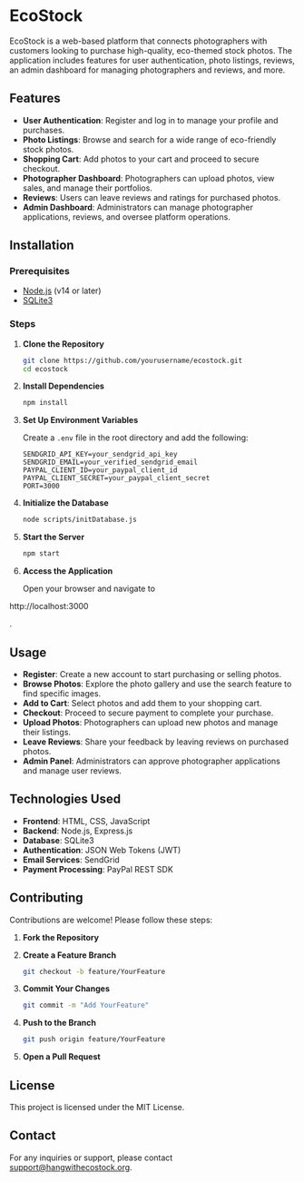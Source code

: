 # EcoStock

EcoStock is a web-based platform that connects photographers with customers looking to purchase high-quality, eco-themed stock photos. The application includes features for user authentication, photo listings, reviews, an admin dashboard for managing photographers and reviews, and more.

## Features

- **User Authentication**: Register and log in to manage your profile and purchases.
- **Photo Listings**: Browse and search for a wide range of eco-friendly stock photos.
- **Shopping Cart**: Add photos to your cart and proceed to secure checkout.
- **Photographer Dashboard**: Photographers can upload photos, view sales, and manage their portfolios.
- **Reviews**: Users can leave reviews and ratings for purchased photos.
- **Admin Dashboard**: Administrators can manage photographer applications, reviews, and oversee platform operations.

## Installation

### Prerequisites

- [Node.js](https://nodejs.org/) (v14 or later)
- [SQLite3](https://www.sqlite.org/index.html)

### Steps

1. **Clone the Repository**

   ```bash
   git clone https://github.com/yourusername/ecostock.git
   cd ecostock
   ```

2. **Install Dependencies**

   ```bash
   npm install
   ```

3. **Set Up Environment Variables**

   Create a `.env` file in the root directory and add the following:

   ```env
   SENDGRID_API_KEY=your_sendgrid_api_key
   SENDGRID_EMAIL=your_verified_sendgrid_email
   PAYPAL_CLIENT_ID=your_paypal_client_id
   PAYPAL_CLIENT_SECRET=your_paypal_client_secret
   PORT=3000
   ```

4. **Initialize the Database**

   ```bash
   node scripts/initDatabase.js
   ```

5. **Start the Server**

   ```bash
   npm start
   ```

6. **Access the Application**

   Open your browser and navigate to 

http://localhost:3000

.

## Usage

- **Register**: Create a new account to start purchasing or selling photos.
- **Browse Photos**: Explore the photo gallery and use the search feature to find specific images.
- **Add to Cart**: Select photos and add them to your shopping cart.
- **Checkout**: Proceed to secure payment to complete your purchase.
- **Upload Photos**: Photographers can upload new photos and manage their listings.
- **Leave Reviews**: Share your feedback by leaving reviews on purchased photos.
- **Admin Panel**: Administrators can approve photographer applications and manage user reviews.

## Technologies Used

- **Frontend**: HTML, CSS, JavaScript
- **Backend**: Node.js, Express.js
- **Database**: SQLite3
- **Authentication**: JSON Web Tokens (JWT)
- **Email Services**: SendGrid
- **Payment Processing**: PayPal REST SDK

## Contributing

Contributions are welcome! Please follow these steps:

1. **Fork the Repository**
2. **Create a Feature Branch**

   ```bash
   git checkout -b feature/YourFeature
   ```

3. **Commit Your Changes**

   ```bash
   git commit -m "Add YourFeature"
   ```

4. **Push to the Branch**

   ```bash
   git push origin feature/YourFeature
   ```

5. **Open a Pull Request**

## License

This project is licensed under the MIT License.

## Contact

For any inquiries or support, please contact [support@hangwithecostock.org](mailto:support@hangwithecostock.org).

